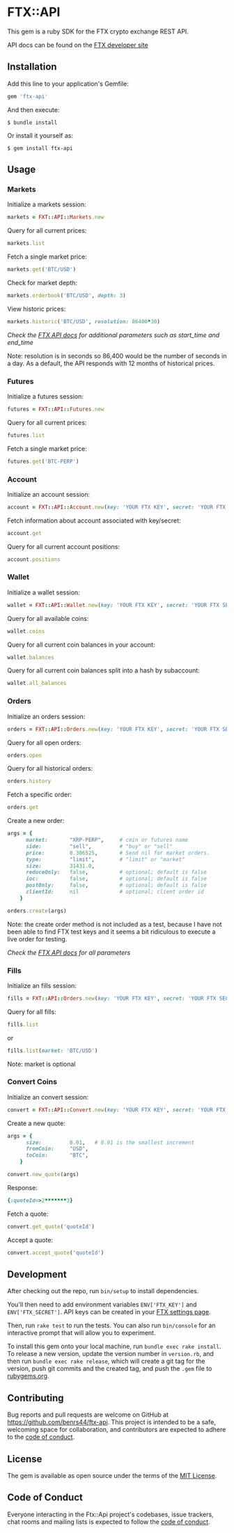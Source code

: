 # FTX::API

This gem is a ruby SDK for the FTX crypto exchange REST API.

API docs can be found on the [FTX developer site](https://docs.ftx.com/)


## Installation

Add this line to your application's Gemfile:

```ruby
gem 'ftx-api'
```

And then execute:

    $ bundle install

Or install it yourself as:

    $ gem install ftx-api

## Usage

### Markets

Initialize a markets session:
```ruby
markets = FXT::API::Markets.new
```

Query for all current prices:
```ruby
markets.list
```

Fetch a single market price:
```ruby
markets.get('BTC/USD')
```

Check for market depth:
```ruby
markets.orderbook('BTC/USD', depth: 3)
```

View historic prices:
```ruby
markets.historic('BTC/USD', resolution: 86400*30)
```
*Check the [FTX API docs](https://docs.ftx.com/?python#get-historical-prices) for additional parameters such as start_time and end_time*

Note: resolution is in seconds so 86,400 would be the number of seconds in a day. As a default, the API responds with 12 months of historical prices.

### Futures

Initialize a futures session:
```ruby
futures = FXT::API::Futures.new
```

Query for all current prices:
```ruby
futures.list
```

Fetch a single market price:
```ruby
futures.get('BTC-PERP')
```

### Account

Initialize an account session:
```ruby
account = FXT::API::Account.new(key: 'YOUR FTX KEY', secret: 'YOUR FTX SECRET')
```

Fetch information about account associated with key/secret:
```ruby
account.get
```

Query for all current account positions:
```ruby
account.positions
```

### Wallet

Initialize a wallet session:
```ruby
wallet = FXT::API::Wallet.new(key: 'YOUR FTX KEY', secret: 'YOUR FTX SECRET')
```

Query for all available coins:
```ruby
wallet.coins
```

Query for all current coin balances in your account:
```ruby
wallet.balances
```

Query for all current coin balances split into a hash by subaccount:
```ruby
wallet.all_balances
```

### Orders

Initialize an orders session:
```ruby
orders = FXT::API::Orders.new(key: 'YOUR FTX KEY', secret: 'YOUR FTX SECRET')
```

Query for all open orders:
```ruby
orders.open
```

Query for all historical orders:
```ruby
orders.history
```

Fetch a specific order:
```ruby
orders.get
```

Create a new order:
```ruby
args = {
      market:       "XRP-PERP",     # coin or futures name
      side:         "sell",         # "buy" or "sell"
      price:        0.306525,       # Send nil for market orders.
      type:         "limit",        # "limit" or "market"
      size:         31431.0,
      reduceOnly:   false,          # optional; default is false
      ioc:          false,          # optional; default is false
      postOnly:     false,          # optional; default is false
      clientId:     nil             # optional; client order id
    }

orders.create(args)
```

Note: the create order method is not included as a test, because I have not been able to find FTX test keys and it seems a bit ridiculous to execute a live order for testing.

*Check the [FTX API docs](https://docs.ftx.com/#orders) for all parameters*

### Fills

Initialize an fills session:
```ruby
fills = FXT::API::Orders.new(key: 'YOUR FTX KEY', secret: 'YOUR FTX SECRET')
```

Query for all fills:
```ruby
fills.list
```
or

```ruby
fills.list(market: 'BTC/USD')
```

Note: market is optional

### Convert Coins

Initialize an convert session:
```ruby
convert = FXT::API::Convert.new(key: 'YOUR FTX KEY', secret: 'YOUR FTX SECRET')
```

Create a new quote:
```ruby
args = {
      size:         0.01,   # 0.01 is the smallest increment
      fromCoin:     "USD",
      toCoin:       "BTC",
    }

convert.new_quote(args)
```

Response:
```ruby
{:quoteId=>2*******3}
```

Fetch a quote:
```ruby
convert.get_quote('quoteId')
```

Accept a quote:
```ruby
convert.accept_quote('quoteId')
```

## Development

After checking out the repo, run `bin/setup` to install dependencies.

You'll then need to add environment variables `ENV['FTX_KEY']` and `ENV['FTX_SECRET']`. API keys can be created in your [FTX settings page](https://ftx.com/profile).

Then, run `rake test` to run the tests. You can also run `bin/console` for an interactive prompt that will allow you to experiment.

To install this gem onto your local machine, run `bundle exec rake install`. To release a new version, update the version number in `version.rb`, and then run `bundle exec rake release`, which will create a git tag for the version, push git commits and the created tag, and push the `.gem` file to [rubygems.org](https://rubygems.org).

## Contributing

Bug reports and pull requests are welcome on GitHub at https://github.com/benrs44/ftx-api. This project is intended to be a safe, welcoming space for collaboration, and contributors are expected to adhere to the [code of conduct](https://github.com/benrs44/ftx-api/blob/master/CODE_OF_CONDUCT.md).

## License

The gem is available as open source under the terms of the [MIT License](https://opensource.org/licenses/MIT).

## Code of Conduct

Everyone interacting in the Ftx::Api project's codebases, issue trackers, chat rooms and mailing lists is expected to follow the [code of conduct](https://github.com/benrs44/ftx-api/blob/master/CODE_OF_CONDUCT.md).